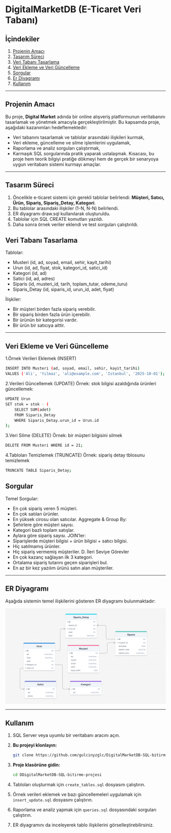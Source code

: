 # DigitalMarketDB  (E-Ticaret Veri Tabanı)

## İçindekiler  
1. [Projenin Amacı](#projenin-amacı)
2. [Tasarım Süreci](#tasarım-süreci)  
3. [Veri Tabanı Tasarlama](#veri-tabanı-tasarlama)  
4. [Veri Ekleme ve Veri Güncelleme](#veri-ekleme-ve-veri-güncelleme)  
5. [Sorgular](#sorgular)  
6. [Er Diyagramı](#er-diyagramı)  
7. [Kullanım](#kullanım)  

---

## Projenin Amacı   
Bu proje, **Digital Market** adında bir online alışveriş platformunun veritabanını tasarlamak ve yönetmek amacıyla gerçekleştirilmiştir.
Bu kapsamda proje, aşağıdaki kazanımları hedeflemektedir:  
- Veri tabanını tasarlamak ve tablolar arasındaki ilişkileri kurmak,  
- Veri ekleme, güncelleme ve silme işlemlerini uygulamak,  
- Raporlama ve analiz sorguları çalıştırmak,  
- Karmaşık SQL sorgularında pratik yaparak ustalaşmak.
Kısacası, bu proje hem teorik bilgiyi pratiğe dökmeyi hem de gerçek bir senaryoya uygun veritabanı sistemi kurmayı amaçlar.


---
## Tasarım Süreci  
1. Öncelikle e-ticaret sistemi için gerekli tablolar belirlendi: **Müşteri, Satıcı, Ürün, Sipariş, Sipariş_Detay, Kategori**.  
2. Bu tablolar arasındaki ilişkiler (1-N, N-N) belirlendi.  
3. ER diyagramı draw.sql kullanılarak oluşturuldu.  
4. Tablolar için SQL CREATE komutları yazıldı.  
5. Daha sonra örnek veriler eklendi ve test sorguları çalıştırıldı.  

## Veri Tabanı Tasarlama

Tablolar:
- Musteri (id, ad, soyad, email, sehir, kayit_tarihi)
- Urun (id, ad, fiyat, stok, kategori_id, satici_id)
- Kategori (id, ad)
- Satici (id, ad, adres)
- Siparis (id, musteri_id, tarih, toplam_tutar, odeme_turu)
- Siparis_Detay (id, siparis_id, urun_id, adet, fiyat)

İlişkiler:
- Bir müşteri birden fazla sipariş verebilir.
- Bir sipariş birden fazla ürün içerebilir.
- Bir ürünün bir kategorisi vardır.
- Bir ürün bir satıcıya aittir.


---

## Veri Ekleme ve Veri Güncelleme

1.Örnek Verileri Eklemek (INSERT)

```bash
INSERT INTO Musteri (ad, soyad, email, sehir, kayit_tarihi)
VALUES ('Ali', 'Yılmaz', 'ali@example.com', 'Istanbul', '2025-10-01');
```

2.Verileri Güncellemek (UPDATE)
Örnek: stok bilgisi azaldığında ürünleri güncellemek:
```bash
UPDATE Urun
SET stok = stok - (
    SELECT SUM(adet)
    FROM Siparis_Detay
    WHERE Siparis_Detay.urun_id = Urun.id
);
```
3.Veri Silme (DELETE)
Örnek: bir müşteri bilgisini silmek
```bash
DELETE FROM Musteri WHERE id = 21;
```
4.Tabloları Temizlemek (TRUNCATE)
Örnek: sipariş detay tblosunu temizlemek
```bash
TRUNCATE TABLE Siparis_Detay;
```
## Sorgular
Temel Sorgular:
- En çok sipariş veren 5 müşteri.
- En çok satılan ürünler.
- En yüksek cirosu olan satıcılar.
Aggregate & Group By:
- Şehirlere göre müşteri sayısı.
- Kategori bazlı toplam satışlar.
- Aylara göre sipariş sayısı.
JOIN’ler:
- Siparişlerde müşteri bilgisi + ürün bilgisi + satıcı bilgisi.
- Hiç satılmamış ürünler.
- Hiç sipariş vermemiş müşteriler.
D. İleri Seviye Görevler 
- En çok kazanç sağlayan ilk 3 kategori.
- Ortalama sipariş tutarını geçen siparişleri bul.
- En az bir kez yazılım ürünü satın alan müşteriler.


---

## ER Diyagramı  
Aşağıda sistemin temel ilişkilerini gösteren ER diyagramı bulunmaktadır:  

![ER Diagram](./er_diagram_DigitalMarketDB.png)  


---

## Kullanım  

1.  SQL Server veya uyumlu bir veritabanı aracını açın.

2.  **Bu projeyi klonlayın:**

    ```bash
    git clone https://github.com/gulcinyzglc/DigitalMarketDB-SQL-bitirme-projesi
    ```

3.  **Proje klasörüne gidin:**

    ```bash
    cd DDigitalMarketDB-SQL-bitirme-projesi
    ```
    
4.  Tabloları oluşturmak için `create_tables.sql` dosyasını çalıştırın.
5.  Örnek verileri eklemek ve bazı güncellemeleri uygulamak için `insert_update.sql` dosyasını çalıştırın.
6.  Raporlama ve analiz yapmak için `queries.sql` dosyasındaki sorguları çalıştırın.
7.  ER diyagramını da inceleyerek tablo ilişkilerini görselleştirebilirsiniz.









